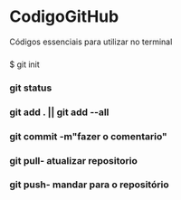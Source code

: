 # CodigoGitHub
Códigos essenciais para utilizar no terminal 

### 
$ git init

### git status

### git add . || git add --all

### git commit -m"fazer o comentario"

### git pull- atualizar repositorio

### git push- mandar para o repositório
